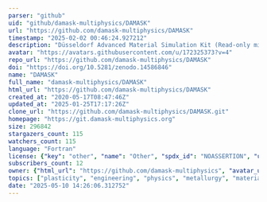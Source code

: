 ```yaml
---
parser: "github"
uid: "github/damask-multiphysics/DAMASK"
url: "https://github.com/damask-multiphysics/DAMASK"
timestamp: "2025-02-02 00:46:24.927212"
description: "Düsseldorf Advanced Material Simulation Kit (Read-only mirror)"
avatar: "https://avatars.githubusercontent.com/u/172325373?v=4"
repo_url: "https://github.com/damask-multiphysics/DAMASK"
doi: "https://doi.org/10.5281/zenodo.14586846"
name: "DAMASK"
full_name: "damask-multiphysics/DAMASK"
html_url: "https://github.com/damask-multiphysics/DAMASK"
created_at: "2020-05-17T08:47:46Z"
updated_at: "2025-01-25T17:17:26Z"
clone_url: "https://github.com/damask-multiphysics/DAMASK.git"
homepage: "https://git.damask-multiphysics.org"
size: 296842
stargazers_count: 115
watchers_count: 115
language: "Fortran"
license: {"key": "other", "name": "Other", "spdx_id": "NOASSERTION", "url": null, "node_id": "MDc6TGljZW5zZTA="}
subscribers_count: 12
owner: {"html_url": "https://github.com/damask-multiphysics", "avatar_url": "https://avatars.githubusercontent.com/u/172325373?v=4", "login": "damask-multiphysics", "type": "Organization"}
topics: ["plasticity", "engineering", "physics", "metallurgy", "materials-science", "crystal-plasticity", "materials", "science", "multi-physics", "material", "simulation"]
date: "2025-05-10 14:26:06.312752"
---
```

